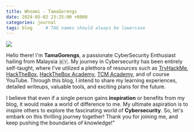 ```yaml
---
title: Whoami - TamaGorengs
date: 2024-05-02 23:25:00 +0800
categories: journal
tags: blog     # TAG names should always be lowercase
---
```


![](/assets/whoami/tamagorengs-pc.png)

Hello there! I'm **TamaGorengs**, a passionate CyberSecurity Enthusiast hailing from Malaysia 🇲🇾. My journey in Cybersecurity has been entirely self-taught, where I've utilized a plethora of resources such as [TryHackMe](https://tryhackme.com/), [HackTheBox](https://www.hackthebox.com/), [HackTheBox Academy](https://academy.hackthebox.com/), [TCM Academy](https://academy.tcm-sec.com/), and of course YouTube. Through this blog, I intend to share my learning experiences, detailed writeups, valuable tools, and exciting plans for the future.

I believe that even if a single person gains **inspiration** or benefits from my blog, it would make a world of difference to me. My ultimate aspiration is to inspire others to explore the fascinating world of **Cybersecurity**. So, let's embark on this thrilling journey together! Thank you for joining me, and keep pushing the boundaries of knowledge!"